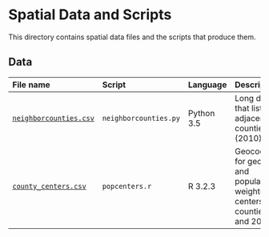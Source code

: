 # Spatial Data and Scripts

This directory contains spatial data files and the scripts that produce them.

## Data

| File name | Script | Language | Description|
|:----------|:-----|:-------|:-----------|
|[`neighborcounties.csv`](./data/neighborcounties.csv)|`neighborcounties.py`|Python 3.5|Long data file that lists all adjacent counties (2010)|
|[`county_centers.csv`](./data/county_centers.csv)|`popcenters.r`|R 3.2.3|Geocoordinates for geographic and population-weighted centers in all counties (2000 and 2010)|

